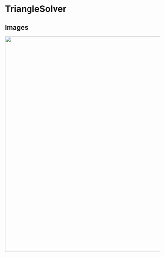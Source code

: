 # TriangleSolver

## Images
<img src="https://github.com/ashen99/TriangleSolver/assets/29306300/c11e1c2d-64cc-46e6-81f8-31edc13875f6" height="700">
